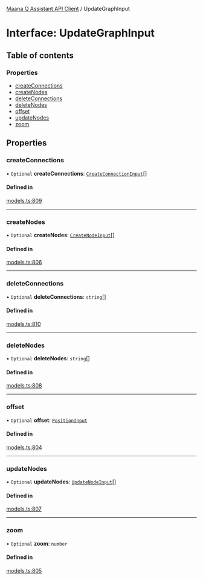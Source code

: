 [Maana Q Assistant API Client](../README.md) / UpdateGraphInput

# Interface: UpdateGraphInput

## Table of contents

### Properties

- [createConnections](UpdateGraphInput.md#createconnections)
- [createNodes](UpdateGraphInput.md#createnodes)
- [deleteConnections](UpdateGraphInput.md#deleteconnections)
- [deleteNodes](UpdateGraphInput.md#deletenodes)
- [offset](UpdateGraphInput.md#offset)
- [updateNodes](UpdateGraphInput.md#updatenodes)
- [zoom](UpdateGraphInput.md#zoom)

## Properties

### createConnections

• `Optional` **createConnections**: [`CreateConnectionInput`](CreateConnectionInput.md)[]

#### Defined in

[models.ts:809](https://github.com/maana-io/q-assistant-client/blob/develop/src/models.ts#L809)

___

### createNodes

• `Optional` **createNodes**: [`CreateNodeInput`](CreateNodeInput.md)[]

#### Defined in

[models.ts:806](https://github.com/maana-io/q-assistant-client/blob/develop/src/models.ts#L806)

___

### deleteConnections

• `Optional` **deleteConnections**: `string`[]

#### Defined in

[models.ts:810](https://github.com/maana-io/q-assistant-client/blob/develop/src/models.ts#L810)

___

### deleteNodes

• `Optional` **deleteNodes**: `string`[]

#### Defined in

[models.ts:808](https://github.com/maana-io/q-assistant-client/blob/develop/src/models.ts#L808)

___

### offset

• `Optional` **offset**: [`PositionInput`](PositionInput.md)

#### Defined in

[models.ts:804](https://github.com/maana-io/q-assistant-client/blob/develop/src/models.ts#L804)

___

### updateNodes

• `Optional` **updateNodes**: [`UpdateNodeInput`](UpdateNodeInput.md)[]

#### Defined in

[models.ts:807](https://github.com/maana-io/q-assistant-client/blob/develop/src/models.ts#L807)

___

### zoom

• `Optional` **zoom**: `number`

#### Defined in

[models.ts:805](https://github.com/maana-io/q-assistant-client/blob/develop/src/models.ts#L805)
